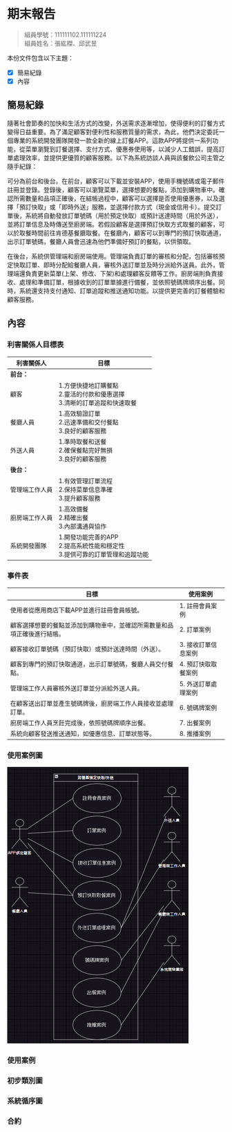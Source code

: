 # 期末報告
>
>組員學號：111111102.111111224
><br />
>組員姓名：張紘榤、邱武昱
><br />

本份文件包含以下主題：
- [x] 簡易紀錄
- [x] 內容

## 簡易紀錄
隨著社會節奏的加快和生活方式的改變，外送需求逐漸增加，使得便利的訂餐方式變得日益重要。為了滿足顧客對便利性和服務質量的需求，為此，他們決定委託一個專業的系統開發團隊開發一款全新的線上訂餐APP。這款APP將提供一系列功能，從菜單瀏覽到訂餐選擇、支付方式、優惠券使用等，以減少人工錯誤，提高訂單處理效率，並提供更優質的顧客服務。以下為系統訪談人員與該餐飲公司主管之隨手紀錄：  

可分為前台和後台。在前台，顧客可以下載並安裝APP，使用手機號碼或電子郵件註冊並登錄。登錄後，顧客可以瀏覽菜單，選擇想要的餐點，添加到購物車中。確認所需數量和品項正確後，在結帳過程中，顧客可以選擇是否使用優惠券，以及選擇「預訂快取」或「即時外送」服務，並選擇付款方式（現金或信用卡）。提交訂單後，系統將自動發放訂單號碼（用於預定快取）或預計送達時間（用於外送），並將訂單信息及時傳送至廚房端。若假設顧客是選擇預訂快取方式取餐的顧客，可以於取餐時間前往肯德基餐廳取餐。在餐廳內，顧客可以到專門的預訂快取通道，出示訂單號碼，餐廳人員會迅速為他們準備好預訂的餐點，以供領取。  

在後台，系統供管理端和廚房端使用。管理端負責訂單的審核和分配，包括審核預定快取訂單、即時分配給餐廳人員，審核外送訂單並及時分派給外送員。此外，管理端還負責更新菜單(上架、修改、下架)和處理顧客反饋等工作。廚房端則負責接收、處理和準備訂單，根據收到的訂單單據進行備餐，並依照號碼牌順序出餐。同時，系統還支持支付通知、訂單追蹤和推送通知功能。以提供更完善的訂餐體驗和顧客服務。
## 內容
### 利害關係人目標表
|利害關係人|目標|
|---|---|
| **前台：** |
|顧客|1.方便快捷地訂購餐點<br>2.靈活的付款和優惠選擇<br>3.清晰的訂單追蹤和快速取餐|
|餐廳人員|1.高效驗證訂單<br>2.迅速準備和交付餐點<br>3.良好的顧客服務|
|外送人員|1.準時取餐和送餐<br>2.確保餐點完好無損<br>3.良好的顧客服務
| **後台：** | 
|管理端工作人員|1.有效管理訂單流程<br>2.保持菜單信息準確<br>3.提升顧客服務|
|廚房端工作人員|1.高效備餐<br>2.精確出餐<br>3.內部溝通與協作
|系統開發團隊|1.開發功能完善的APP<br>2.提高系統性能和穩定性<br>3.提供可靠的訂單管理和追蹤功能|

### 事件表
|目標|使用案例|
|---|---|
|使用者從應用商店下載APP並進行註冊會員帳號。|1. 註冊會員案例|
|顧客選擇想要的餐點並添加到購物車中，並確認所需數量和品項正確後進行結帳。|2. 訂單案例|
|顧客接收訂單號碼（預訂快取）或預計送達時間（外送）。|3. 接收訂單信息案例|
|顧客到專門的預訂快取通道，出示訂單號碼，餐廳人員交付餐點。|4. 預訂快取取餐案例|
|管理端工作人員審核外送訂單並分派給外送人員。|5. 外送訂單處理案例|
|在顧客送出訂單並產生號碼牌後，廚房端工作人員接收並處理訂單。|6. 號碼牌案例|
|廚房端工作人員烹飪完成後，依照號碼牌順序出餐。|7. 出餐案例|
|系統向顧客發送推送通知，如優惠信息、訂單狀態等。|8. 推播案例|  
### 使用案例圖
![alt text](./圖片/c.png)
### 使用案例

### 初步類別圖

### 系統循序圖

### 合約
